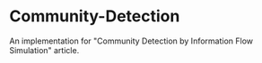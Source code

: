 # Community-Detection
An implementation for "Community Detection by Information Flow Simulation" article.
